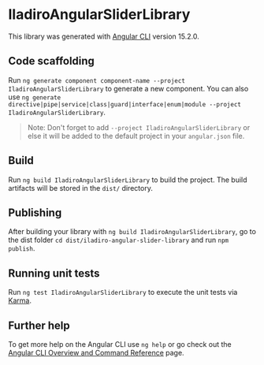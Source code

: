 # IladiroAngularSliderLibrary

This library was generated with [Angular CLI](https://github.com/angular/angular-cli) version 15.2.0.

## Code scaffolding

Run `ng generate component component-name --project IladiroAngularSliderLibrary` to generate a new component. You can also use `ng generate directive|pipe|service|class|guard|interface|enum|module --project IladiroAngularSliderLibrary`.
> Note: Don't forget to add `--project IladiroAngularSliderLibrary` or else it will be added to the default project in your `angular.json` file. 

## Build

Run `ng build IladiroAngularSliderLibrary` to build the project. The build artifacts will be stored in the `dist/` directory.

## Publishing

After building your library with `ng build IladiroAngularSliderLibrary`, go to the dist folder `cd dist/iladiro-angular-slider-library` and run `npm publish`.

## Running unit tests

Run `ng test IladiroAngularSliderLibrary` to execute the unit tests via [Karma](https://karma-runner.github.io).

## Further help

To get more help on the Angular CLI use `ng help` or go check out the [Angular CLI Overview and Command Reference](https://angular.io/cli) page.

